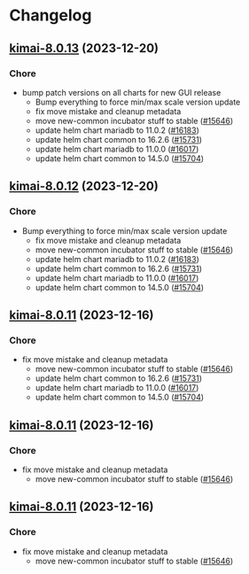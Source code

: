 # Changelog



## [kimai-8.0.13](https://github.com/truecharts/charts/compare/kimai-8.0.10...kimai-8.0.13) (2023-12-20)

### Chore

- bump patch versions on all charts for new GUI release
  - Bump everything to force min/max scale version update
  - fix move mistake and cleanup metadata
  - move new-common incubator stuff to stable ([#15646](https://github.com/truecharts/charts/issues/15646))
  - update helm chart mariadb to 11.0.2 ([#16183](https://github.com/truecharts/charts/issues/16183))
  - update helm chart common to 16.2.6 ([#15731](https://github.com/truecharts/charts/issues/15731))
  - update helm chart mariadb to 11.0.0 ([#16017](https://github.com/truecharts/charts/issues/16017))
  - update helm chart common to 14.5.0 ([#15704](https://github.com/truecharts/charts/issues/15704))
  
  


## [kimai-8.0.12](https://github.com/truecharts/charts/compare/kimai-8.0.10...kimai-8.0.12) (2023-12-20)

### Chore

- Bump everything to force min/max scale version update
  - fix move mistake and cleanup metadata
  - move new-common incubator stuff to stable ([#15646](https://github.com/truecharts/charts/issues/15646))
  - update helm chart mariadb to 11.0.2 ([#16183](https://github.com/truecharts/charts/issues/16183))
  - update helm chart common to 16.2.6 ([#15731](https://github.com/truecharts/charts/issues/15731))
  - update helm chart mariadb to 11.0.0 ([#16017](https://github.com/truecharts/charts/issues/16017))
  - update helm chart common to 14.5.0 ([#15704](https://github.com/truecharts/charts/issues/15704))
  
  


## [kimai-8.0.11](https://github.com/truecharts/charts/compare/kimai-8.0.10...kimai-8.0.11) (2023-12-16)

### Chore

- fix move mistake and cleanup metadata
  - move new-common incubator stuff to stable ([#15646](https://github.com/truecharts/charts/issues/15646))
  - update helm chart common to 16.2.6 ([#15731](https://github.com/truecharts/charts/issues/15731))
  - update helm chart mariadb to 11.0.0 ([#16017](https://github.com/truecharts/charts/issues/16017))
  - update helm chart common to 14.5.0 ([#15704](https://github.com/truecharts/charts/issues/15704))
  
  


## [kimai-8.0.11](https://github.com/truecharts/charts/compare/kimai-8.0.10...kimai-8.0.11) (2023-12-16)

### Chore

- fix move mistake and cleanup metadata
  - move new-common incubator stuff to stable ([#15646](https://github.com/truecharts/charts/issues/15646))
  
  


## [kimai-8.0.11](https://github.com/truecharts/charts/compare/kimai-8.0.10...kimai-8.0.11) (2023-12-16)

### Chore

- fix move mistake and cleanup metadata
  - move new-common incubator stuff to stable ([#15646](https://github.com/truecharts/charts/issues/15646))
  
  